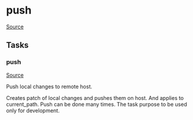 <!-- DO NOT EDIT THIS FILE! -->
<!-- Instead edit recipe/deploy/push.php -->
<!-- Then run bin/docgen -->

# push

[Source](/recipe/deploy/push.php)





## Tasks

### push
[Source](https://github.com/deployphp/deployer/blob/master/recipe/deploy/push.php#L9)

Push local changes to remote host.

Creates patch of local changes and pushes them on host.
And applies to current_path. Push can be done many times.
The task purpose to be used only for development.


